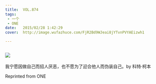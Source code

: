 ```yaml
---
title:	VOL.874
tags:
 - 一个
 - ONE
date:	2015/02/28 1:42:29
cover:	http://image.wufazhuce.com/FjR2Bd9WJeai8jYTvnPVYAEizwh1

---
```

![](http://image.wufazhuce.com/FjR2Bd9WJeai8jYTvnPVYAEizwh1)
---

我宁愿因做自己而招人厌恶，也不愿为了迎合他人而伪装自己。by 科特·柯本
 
Reprinted from ONE
